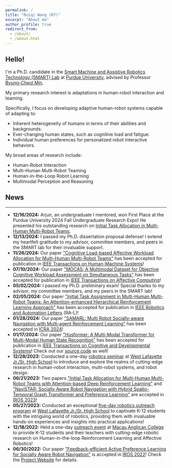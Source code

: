 ```yaml
---
permalink: /
title: "Ruiqi Wang (R7)"
excerpt: "About me"
author_profile: true
redirect_from: 
  - /about/
  - /about.html
---
```

## Hello! 

I'm a Ph.D. candidate in the [Smart Machine and Assistive Robotics Technology (SMART) Lab](http://www.smart-laboratory.org/) 
at [Purdue University](https://www.purdue.edu/),
advised by Professor [Byung-Cheol Min](http://www.smart-laboratory.org/group/bcm.html).

My primary research interest is adaptations in human-robot interaction and teaming. 

Specifically, I focus on developing adaptive human-robot systems capable of adapting to:
  - Inherent heterogeneity of humans in terms of their abilities and backgrounds.
  - Ever-changing human states, such as cognitive load and fatigue.
  - Individual human preferences for personalized robot interactive behaviors.

My broad areas of research include:
- Human-Robot Interaction
- Multi-Human Multi-Robot Teaming
- Human-in-the-Loop Robot Learning
- Multimodal Perception and Reasoning


## News
---
- **12/16/2024:** Arjun, an undergraduate I mentored, won First Place at the Purdue University 2024 Fall Undergraduate Research Expo! He presented his outstanding research on [Initial Task Allocation in Multi-Human Multi-Robot Teams](https://sites.google.com/view/ita-rebel).
- **12/13/2024:** I passed my Ph.D. dissertation proposal defense! I extend my heartfelt gratitude to my advisor, committee members, and peers in the SMART lab for their invaluable support.
- **11/26/2024:** Our paper ["Cognitive Load-based Affective Workload Allocation for Multi-Human Multi-Robot Teams"](https://sites.google.com/view/affective-workload-allocation/home) has been accepted for publication in [IEEE Transactions on Human-Machine Systems](https://ieeexplore.ieee.org/xpl/RecentIssue.jsp?punumber=6221037)!
- **07/10/2024:** Our paper ["MOCAS: A Multimodal Dataset for Objective Cognitive Workload Assessment on Simultaneous Tasks"](https://ieeexplore.ieee.org/document/10557131) has been accepted for publication in [IEEE Transactions on Affective Computing](https://ieeexplore.ieee.org/xpl/RecentIssue.jsp?punumber=5165369)!
- **05/02/2024:** I passed my Ph.D. preliminary exam! Special thanks to my advisor, my committee members, and my peers in the SMART lab!
- **02/05/2024:** Our paper ["Initial Task Assignment in Multi-Human Multi-Robot Teams: An Attention-enhanced Hierarchical Reinforcement Learning Approach"](https://sites.google.com/view/ita-aehrl) has been accepted for publication in [IEEE Robotics and Automation Letters](https://ieeexplore.ieee.org/xpl/RecentIssue.jsp?punumber=7083369) (RA-L)!
- **01/28/2024:** Our paper ["SAMARL: Multi Robot Socially-aware Navigation with Multi-agent Reinforcement Learning"](https://sites.google.com/view/samarl) has been accepted in [ICRA 2024](https://2024.ieee-icra.org/)!
- **01/17/2024:** Our paper ["Husformer: A Multi-Modal Transformer for Multi-Modal Human State Recognition"](https://ieeexplore.ieee.org/document/10413204) has been accepted for publication in [IEEE Transactions on Cognitive and Developmental Systems](https://ieeexplore.ieee.org/xpl/RecentIssue.jsp?punumber=7274989)! Check out our [source code](https://github.com/SMARTlab-Purdue/Husformer) as well!
- **12/28/2023:** Conducted a one-day [robotics seminar](https://polytechnic.purdue.edu/ahmrs/outreach/2023-fall-wlhs) at [West Lafayette Jr./Sr. High School](https://www.wl.k12.in.us/jrsr?_ga=2.190104235.1888180478.1720911245-1660870725.1673115484) to introduce and explore the realms of cutting-edge research in human-robot interaction, multi-robot systems, and robot design.
- **06/21/2023:** Two papers ["Initial Task Allocation for Multi-Human Multi-Robot Teams with Attention-based Deep Reinforcement Learning"](https://sites.google.com/view/ITA-AtRL) and ["NaviSTAR: Socially Aware Robot Navigation with Hybrid Spatio-Temporal Graph Transformer and Preference Learning"](https://sites.google.com/view/san-navistar) are accepted in [IROS 2023](https://ieee-iros.org/)!
- **05/27/2023:** Conducted an exceptional [five-day robotics outreach program](https://polytechnic.purdue.edu/ahmrs/outreach/2023-spring-wlhs) at [West Lafayette Jr./Sr. High School](https://www.wl.k12.in.us/jrsr?_ga=2.190104235.1888180478.1720911245-1660870725.1673115484) to captivate K-12 students with the intriguing world of robotics, providing them with invaluable hands-on experiences and insights into practical applications!
- **12/18/2022:** Held a one-day [outreach event](https://polytechnic.purdue.edu/ahmrs/outreach/2022-fall-macau-anglican-college) at [Macau Anglican College](https://acm.edu.mo/?_ga=2.190236331.1888180478.1720911245-1660870725.1673115484) to provide K-12 students and their teachers with cutting-edge robotic research on Human-in-the-loop Reinforcement Learning and Affective Robotics!
- **06/30/2022:** Our paper ["Feedback-efficient Active Preference Learning for Socially Aware Robot Navigation"](https://ieeexplore.ieee.org/document/9981616) is accepted in [IROS 2022](https://iros2022.org/)! Check the [Project Website](https://sites.google.com/view/san-fapl) for details.

